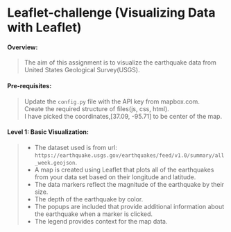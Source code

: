 # Leaflet-challenge (Visualizing Data with Leaflet)
#### Overview:
> The aim of this assignment is to visualize the earthquake data from United States Geological Survey(USGS).<br>

#### Pre-requisites:
> Update the `config.py` file with the API key from mapbox.com.<br>
> Create the required structure of files(js, css, html).<br>
> I have picked the coordinates,[37.09, -95.71] to be center of the map.

#### Level 1: Basic Visualization:
> - The dataset used is from url: `https://earthquake.usgs.gov/earthquakes/feed/v1.0/summary/all_week.geojson`.<br>
> - A map is created using Leaflet that plots all of the earthquakes from your data set based on their longitude and latitude.<br>
> - The data markers reflect the magnitude of the earthquake by their size.<br>
> - The depth of the earthquake by color. <br>
> - The popups are included that provide additional information about the earthquake when a marker is clicked.<br>
> - The legend provides context for the map data. <br>



